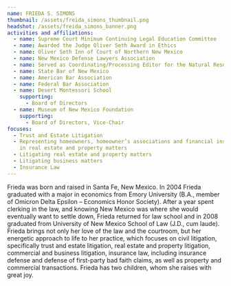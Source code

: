 ```yaml
---
name: FRIEDA S. SIMONS
thumbnail: /assets/freida_simons_thumbnail.png
headshot: /assets/freida_simons_banner.png
activities and affiliations:
  - name: Supreme Court Minimum Continuing Legal Education Committee
  - name: Awarded the Judge Oliver Seth Award in Ethics
  - name: Oliver Seth Inn of Court of Northern New Mexico
  - name: New Mexico Defense Lawyers Association
  - name: Served as Coordinating/Processing Editor for the Natural Resources Journal
  - name: State Bar of New Mexico
  - name: American Bar Association
  - name: Federal Bar Association
  - name: Desert Montessori School
    supporting:
      - Board of Directors
  - name: Museum of New Mexico Foundation
    supporting:
      - Board of Directors, Vice-Chair
focuses:
  - Trust and Estate Litigation
  - Representing homeowners, homeowner’s associations and financial institutions
    in real estate and property matters
  - Litigating real estate and property matters
  - Litigating business matters
  - Insurance Law
---
```

Frieda was born and raised in Santa Fe, New Mexico. In 2004 Frieda graduated with a major in economics from Emory University (B.A., member of Omicron Delta Epsilon – Economics Honor Society). After a year spent clerking in the law, and knowing New Mexico was where she would eventually want to settle down, Frieda returned for law school and in 2008 graduated from University of New Mexico School of Law (J.D., cum laude). Frieda brings not only her love of the law and the courtroom, but her energetic approach to life to her practice, which focuses on civil litigation, specifically trust and estate litigation, real estate and property litigation, commercial and business litigation, insurance law, including insurance defense and defense of first-party bad faith claims, as well as property and commercial transactions. Frieda has two children, whom she raises with great joy.
